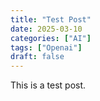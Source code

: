 ```yaml
---
title: "Test Post"
date: 2025-03-10
categories: ["AI"]
tags: ["Openai"]
draft: false
---
```

This is a test post.